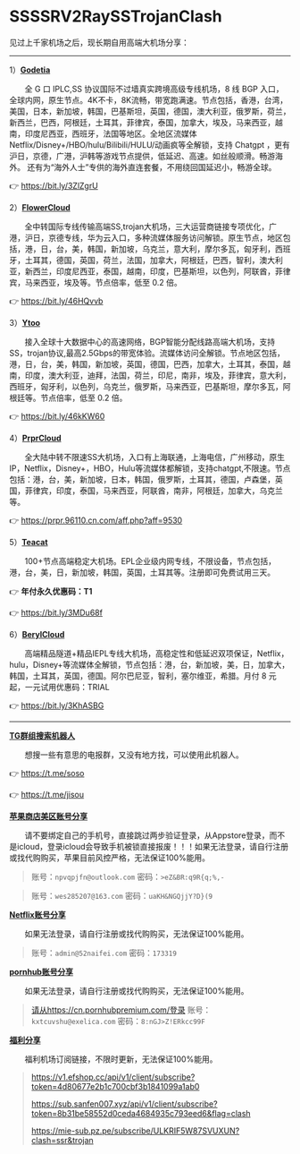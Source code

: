 # **SSSSRV2RaySSTrojanClash**

见过上千家机场之后，现长期自用高端大机场分享：

------

1）<b>[Godetia](https://ssltd.club/#/register?code=DWZDIVnj)</b>
 <p>&nbsp;&nbsp;&nbsp;&nbsp;&nbsp;&nbsp;&nbsp;全 G 口 IPLC,SS 协议国际不过墙真实跨境高级专线机场，8 线 BGP 入口，全球内网，原生节点。4K不卡，8K流畅，带宽跑满速。节点包括，香港，台湾，美国，日本，新加坡，韩国，巴基斯坦，英国，德国，澳大利亚，俄罗斯，荷兰，新西兰，巴西，阿根廷，土耳其，菲律宾，泰国，加拿大，埃及，马来西亚，越南，印度尼西亚，西班牙，法国等地区。全地区流媒体Netflix/Disney+/HBO/hulu/Bilibili/HULU/动画疯等全解锁，支持 Chatgpt ，更有沪日，京德，广港，沪韩等游戏节点提供，低延迟、高速。如丝般顺滑。畅游海外。 还有为“海外人士”专供的海外直连套餐，不用绕回国延迟小，畅游全球。</p>
 
👉 https://bit.ly/3ZlZgrU 

2）<b>[FlowerCloud](https://flowercloud.net/aff.php?aff=318)</b>
 <p>&nbsp;&nbsp;&nbsp;&nbsp;&nbsp;&nbsp;&nbsp;全中转国际专线传输高端SS,trojan大机场，三大运营商链接专项优化，广港，沪日，京德专线，华为云入口，多种流媒体服务访问解锁。原生节点，地区包括，港，日，台，美，韩国，新加坡，乌克兰，意大利，摩尔多瓦，匈牙利，西班牙，土耳其，德国，英国，荷兰，法国，加拿大，阿根廷，巴西，智利，澳大利亚，新西兰，印度尼西亚，泰国，越南，印度，巴基斯坦，以色列，阿联酋，菲律宾，马来西亚，埃及等。节点倍率，低至 0.2 倍。</p>
 
👉 https://bit.ly/46HQvvb

3）<b>[Ytoo](https://y-too.com/aff.php?aff=1003)</b>
 <p>&nbsp;&nbsp;&nbsp;&nbsp;&nbsp;&nbsp;&nbsp;接入全球十大数据中心的高速网络，BGP智能分配线路高端大机场，支持SS，trojan协议,最高2.5Gbps的带宽体验。流媒体访问全解锁。节点地区包括，港，日，台，美，韩国，新加坡，英国，德国，巴西，加拿大，土耳其，泰国，越南，印度，澳大利亚，迪拜，法国，荷兰，印尼，南非，埃及，菲律宾，意大利，西班牙，匈牙利，以色列，乌克兰，俄罗斯，马来西亚，巴基斯坦，摩尔多瓦，阿根廷等。节点倍率，低至 0.2 倍。</p>
 
👉 https://bit.ly/46kKW60

4）<b>[PrprCloud](https://prpr.96110.cn.com/aff.php?aff=9530)</b>
 <p>&nbsp;&nbsp;&nbsp;&nbsp;&nbsp;&nbsp;&nbsp;全大陆中转不限速SS大机场，入口有上海联通，上海电信，广州移动，原生IP，Netflix，Disney+，HBO，Hulu等流媒体都解锁，支持chatgpt,不限速。节点包括：港，台，美，新加坡，日本，韩国，俄罗斯，土耳其，德国，卢森堡，英国，菲律宾，印度，泰国，马来西亚，阿联酋，南非，阿根廷，加拿大，乌克兰等。</p>
 
👉 https://prpr.96110.cn.com/aff.php?aff=9530

5）<b>[Teacat](https://miaona.co/#/register?code=VeKwsak1)</b>
<p>&nbsp;&nbsp;&nbsp;&nbsp;&nbsp;&nbsp;&nbsp;100+节点高端稳定大机场。EPL企业级内网专线，不限设备，节点包括，港，台，美，日，新加坡，韩国，英国，土耳其等。注册即可免费试用三天。</p>

👉 **年付永久优惠码：T1**

👉 https://bit.ly/3MDu68f

6）<b>[BerylCloud](https://dash.berylcloud.com/#/register?code=eBTitxIG)</b>
<p>&nbsp;&nbsp;&nbsp;&nbsp;&nbsp;&nbsp;&nbsp;高端精品隧道+精品IEPL专线大机场，高稳定性和低延迟双项保证，Netflix，hulu，Disney+等流媒体全解锁，节点包括：港，台，新加坡，美，日，加拿大，韩国，土耳其，英国，德国。阿尔巴尼亚，智利，塞尔维亚，希腊。月付 8 元起，一元试用优惠码：TRIAL</p>

👉 https://bit.ly/3KhASBG

------

<b>[TG群组搜索机器人](https://github.com/wantToDoSomeThing/SSSSRV2RayClash)</b>
<p>&nbsp;&nbsp;&nbsp;&nbsp;&nbsp;&nbsp;&nbsp;想搜一些有意思的电报群，又没有地方找，可以使用此机器人。</p>

👉 https://t.me/soso

👉 https://t.me/jisou


<b>[苹果商店美区账号分享](https://github.com/wantToDoSomeThing/SSSSRV2RayClash)</b>
<p>&nbsp;&nbsp;&nbsp;&nbsp;&nbsp;&nbsp;&nbsp;请不要绑定自己的手机号，直接跳过两步验证登录，从Appstore登录，而不是icloud，登录icloud会导致手机被锁直接报废！！！如果无法登录，请自行注册或找代购购买，苹果目前风控严格，无法保证100%能用。</p>

 >    账号：`npvqpjfn@outlook.com`   密码：`>eZ&BR:q9R{q;%,-`

 >    账号：`wes285207@163.com`       密码：`uaKH&NGQjjY?D}(9`

<b>[Netflix账号分享](https://github.com/wantToDoSomeThing/SSSSRV2RayClash)</b>
<p>&nbsp;&nbsp;&nbsp;&nbsp;&nbsp;&nbsp;&nbsp;如果无法登录，请自行注册或找代购购买，无法保证100%能用。</p>

 >    账号：`admin@52naifei.com`   密码：`173319`

<b>[pornhub账号分享](https://github.com/wantToDoSomeThing/SSSSRV2RayClash)</b>
<p>&nbsp;&nbsp;&nbsp;&nbsp;&nbsp;&nbsp;&nbsp;如果无法登录，请自行注册或找代购购买，无法保证100%能用。</p>

 >   [请从https://cn.pornhubpremium.com/登录](https://cn.pornhubpremium.com/)    账号：`kxtcuvshu@exelica.com`   密码：`8:nGJ>Z!ERkcc99F`


<b>[福利分享](https://github.com/wantToDoSomeThing/SSSSRV2RayClash)</b>
<p>&nbsp;&nbsp;&nbsp;&nbsp;&nbsp;&nbsp;&nbsp;福利机场订阅链接，不限时更新，无法保证100%能用。</p>

 >   https://v1.efshop.cc/api/v1/client/subscribe?token=4d80677e2b1c700cbf3b1841099a1ab0
> 
 >   https://sub.sanfen007.xyz/api/v1/client/subscribe?token=8b31be58552d0ceda4684935c793eed6&flag=clash
>          
 >   https://mie-sub.pz.pe/subscribe/ULKRIF5W87SVUXUN?clash=ssr&trojan
